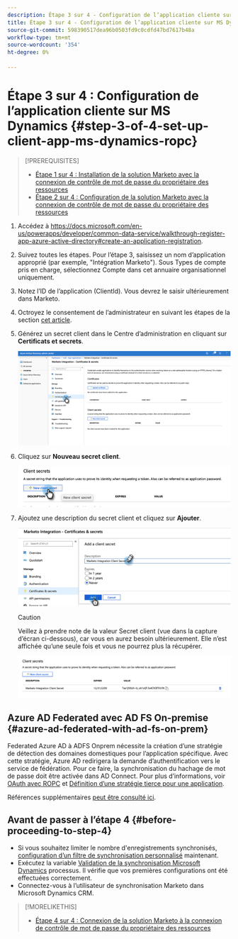 ```yaml
---
description: Étape 3 sur 4 - Configuration de l’application cliente sur MS Dynamics - Documents Marketo - Documentation du produit
title: Étape 3 sur 4 - Configuration de l’application cliente sur MS Dynamics
source-git-commit: 598390517dea96b0503fd9c0cdfd47bd7617b48a
workflow-type: tm+mt
source-wordcount: '354'
ht-degree: 0%

---
```


# Étape 3 sur 4 : Configuration de l’application cliente sur MS Dynamics {#step-3-of-4-set-up-client-app-ms-dynamics-ropc}

>[!PREREQUISITES]
>
>* [Étape 1 sur 4 : Installation de la solution Marketo avec la connexion de contrôle de mot de passe du propriétaire des ressources](/help/marketo/product-docs/crm-sync/microsoft-dynamics-sync/sync-setup/microsoft-dynamics-365-with-ropc-connection/step-1-of-4-install.md)
>* [Étape 2 sur 4 : Configuration de la solution Marketo avec la connexion de contrôle de mot de passe du propriétaire des ressources](/help/marketo/product-docs/crm-sync/microsoft-dynamics-sync/sync-setup/microsoft-dynamics-365-with-ropc-connection/step-2-of-4-set-up.md)


1. Accédez à https://docs.microsoft.com/en-us/powerapps/developer/common-data-service/walkthrough-register-app-azure-active-directory#create-an-application-registration.

1. Suivez toutes les étapes. Pour l’étape 3, saisissez un nom d’application approprié (par exemple, &quot;Intégration Marketo&quot;). Sous Types de compte pris en charge, sélectionnez Compte dans cet annuaire organisationnel uniquement.

1. Notez l’ID de l’application (ClientId). Vous devrez le saisir ultérieurement dans Marketo.

1. Octroyez le consentement de l’administrateur en suivant les étapes de la section [cet article](/help/marketo/product-docs/crm-sync/microsoft-dynamics-sync/sync-setup/grant-consent-for-client-id-and-app-registration.md).

1. Générez un secret client dans le Centre d’administration en cliquant sur **Certificats et secrets**.

   ![](assets/step-3-of-4-set-up-client-app-ms-dynamics-ropc-1.png)

1. Cliquez sur **Nouveau secret client**.

   ![](assets/step-3-of-4-set-up-client-app-ms-dynamics-ropc-2.png)

1. Ajoutez une description du secret client et cliquez sur **Ajouter**.

   ![](assets/step-3-of-4-set-up-client-app-ms-dynamics-ropc-3.png)

   >[!CAUTION]
   >
   >Veillez à prendre note de la valeur Secret client (vue dans la capture d’écran ci-dessous), car vous en aurez besoin ultérieurement. Elle n’est affichée qu’une seule fois et vous ne pourrez plus la récupérer.

   ![](assets/step-3-of-4-set-up-client-app-ms-dynamics-ropc-4.png)

## Azure AD Federated avec AD FS On-premise {#azure-ad-federated-with-ad-fs-on-prem}

Federated Azure AD à ADFS Onprem nécessite la création d’une stratégie de détection des domaines domestiques pour l’application spécifique. Avec cette stratégie, Azure AD redirigera la demande d’authentification vers le service de fédération. Pour ce faire, la synchronisation du hachage de mot de passe doit être activée dans AD Connect. Pour plus d’informations, voir [OAuth avec ROPC](https://docs.microsoft.com/en-us/azure/active-directory/develop/v2-oauth-ropc) et [Définition d’une stratégie tierce pour une application](https://docs.microsoft.com/en-us/azure/active-directory/manage-apps/configure-authentication-for-federated-users-portal#example-set-an-hrd-policy-for-an-application).

Références supplémentaires [peut être consulté ici](https://docs.microsoft.com/en-us/azure/active-directory/reports-monitoring/concept-all-sign-ins#:~:text=Interactive%20user%20sign%2Dins%20are,as%20the%20Microsoft%20Authenticator%20app.&amp;text=This%20report%20else%20include%20federated,are%20federated%20to%20Azure%20AD.).

## Avant de passer à l’étape 4 {#before-proceeding-to-step-4}

* Si vous souhaitez limiter le nombre d&#39;enregistrements synchronisés, [configuration d’un filtre de synchronisation personnalisé](/help/marketo/product-docs/crm-sync/microsoft-dynamics-sync/create-a-custom-dynamics-sync-filter.md) maintenant.
* Exécutez la variable [Validation de la synchronisation Microsoft Dynamics](/help/marketo/product-docs/crm-sync/microsoft-dynamics-sync/sync-setup/validate-microsoft-dynamics-sync.md) processus. Il vérifie que vos premières configurations ont été effectuées correctement.
* Connectez-vous à l’utilisateur de synchronisation Marketo dans Microsoft Dynamics CRM.

>[!MORELIKETHIS]
>
>* [Étape 4 sur 4 : Connexion de la solution Marketo à la connexion de contrôle de mot de passe du propriétaire des ressources](/help/marketo/product-docs/crm-sync/microsoft-dynamics-sync/sync-setup/microsoft-dynamics-365-with-ropc-connection/step-4-of-4-connect.md)

